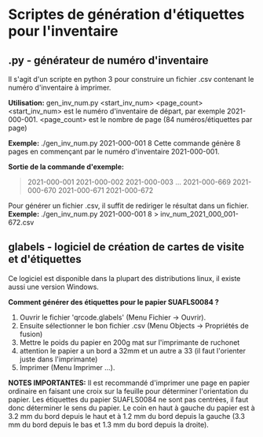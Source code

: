 # Scriptes de génération d'étiquettes pour l'inventaire

##  .py - générateur de numéro d'inventaire

Il s'agit d'un scripte en python 3 pour construire un fichier .csv contenant le numéro d'inventaire à imprimer.

**Utilisation:** gen_inv_num.py <start_inv_num> <page_count>
<start_inv_num> est le numéro d'inventaire de départ, par exemple 2021-000-001.
<page_count> est le nombre de page (84 numéros/étiquettes par page)

**Exemple:** ./gen_inv_num.py 2021-000-001 8
Cette commande génère 8 pages en commençant par le numéro d'inventaire 2021-000-001.

**Sortie de la commande d'exemple:**
> 2021-000-001 
> 2021-000-002 
> 2021-000-003 
> ... 
> 2021-000-669 
> 2021-000-670
> 2021-000-671 
> 2021-000-672

Pour générer un fichier .csv, il suffit de rediriger le résultat dans un fichier.
**Exemple:** ./gen_inv_num.py 2021-000-001 8 > inv_num_2021_000_001-672.csv

## glabels - logiciel de création de cartes de visite et d'étiquettes

Ce logiciel est disponible dans la plupart des distributions linux, il existe aussi une version Windows.

**Comment générer des étiquettes pour le papier SUAFLS0084 ?** 

 1. Ouvrir le fichier 'qrcode.glabels' (Menu Fichier -> Ouvrir).
 2. Ensuite sélectionner le bon fichier .csv (Menu Objects -> Propriétés de fusion)
 3. Mettre le poids du papier en 200g mat sur l'imprimante de ruchonet
 4. attention le papier a un bord a 32mm et un autre a 33 (il faut l'orienter juste dans l'imprimante)
 3. Imprimer (Menu Imprimer ...). 
 
**NOTES IMPORTANTES:** 
Il est recommandé d'imprimer une page en papier ordinaire en faisant une croix sur la feuille pour déterminer l'orientation du papier. 
Les étiquettes du papier SUAFLS0084 ne sont pas centrées, il faut donc déterminer le sens du papier. Le coin en haut à gauche du papier est à 3.2 mm du bord depuis le haut et à 1.2 mm du bord depuis la gauche (3.3 mm du bord depuis le  bas et 1.3 mm du bord depuis la droite). 

